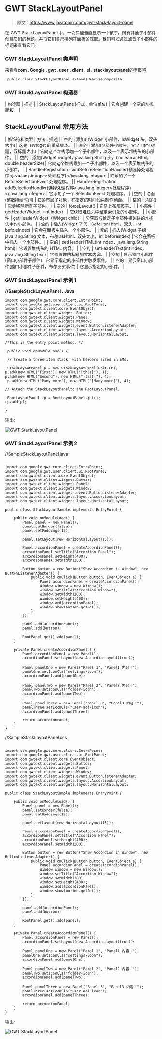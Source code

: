 # GWT StackLayoutPanel

> 原文：<https://www.javatpoint.com/gwt-stack-layout-panel>

在 GWT StackLayoutPanel 中，一次只能垂直显示一个孩子。所有其他子小部件创建它们的标题，并将它们自己排列在面板的底部。我们可以通过点击子小部件的标题来查看它们。

### GWT StackLayoutPanel 类声明

来看看**com . Google . gwt . user . client . ui . stacklayoutpanel**的申报吧

```
 public class StackLayoutPanel extends ResizeComposite

```

### GWT StackLayoutPanel 构造器

| 构造器 | 描述 |
| StackLayoutPanel(样式。单位单位) | 它会创建一个空的堆栈面板。 |

## StackLayoutPanel 常用方法

| 修饰符和类型 | 方法 | 描述 |
| 空的 | 添加(IsWidget 小部件，IsWidget 头，双头大小) | 这是 IsWidget 的重载版本。 |
| 空的 | 添加(小部件小部件，安全 Html 标题，双标题大小) | 它向这个堆栈添加一个子小部件，以及一个表示堆栈头的小部件。 |
| 空的 | 添加(Widget widget，java.lang.String 头，boolean asHtml，double headerSize) | 它向这个堆栈添加一个子小部件，以及一个表示堆栈头的小部件。 |
| HandlerRegistration | addBeforeSelectionHandler(预选择处理程序<java.lang.integer>处理程序)</java.lang.integer> | 它添加了一个 BeforeSelectionEvent 处理程序。 |
| HandlerRegistration | addSelectionHandler(选择处理程序<java.lang.integer>处理程序)</java.lang.integer> | 它添加了一个 SelectionEvent 处理程序。 |
| 空的 | 动画(整数持续时间) | 它的布局子对象，在指定的时间段内制作动画。 |
| 空的 | 清除() | 它会移除所有子部件。 |
| 空的 | forceLayout() | 它马上布局孩子。 |
| 小部件 | getHeaderWidget（int index） | 它获取堆栈头中给定索引处的小部件。 |
| 小部件 | getHeaderWidget（Widget child） | 它获取与给定子小部件相关联的堆栈头中的小部件。 |
| 空的 | 插入(Widget 子代，SafeHtml html，双头，int beforeIndex) | 它会在面板中插入一个小部件。 |
| 空的 | 插入(Widget 子级，java.lang.String 文本，布尔 asHtml，双头大小，int beforeIndex) | 它会在面板中插入一个小部件。 |
| 空的 | setHeaderHTML(int index，java.lang.String html) | 它设置堆栈头的 HTML 内容。 |
| 空的 | setHeaderText(int index，java.lang.String text) | 它设置堆栈标题的文本内容。 |
| 空的 | 显示窗口小部件(窗口小部件子部件) | 它显示指定的小部件并触发事件。 |
| 空的 | 显示窗口小部件(窗口小部件子部件，布尔火灾事件) | 它显示指定的小部件。 |

### GWT StackLayoutPanel 示例 1

**//SampleStackLayoutPanel . Java**

```
import com.google.gwt.core.client.EntryPoint;  
import com.google.gwt.user.client.ui.RootPanel;  
import com.gwtext.client.core.EventObject;  
import com.gwtext.client.widgets.Button;  
import com.gwtext.client.widgets.Panel;  
import com.gwtext.client.widgets.Window;  
import com.gwtext.client.widgets.event.ButtonListenerAdapter;  
import com.gwtext.client.widgets.layout.AccordionLayout;  
import com.gwtext.client.widgets.layout.HorizontalLayout;  

/*This is the entry point method. */

 public void onModuleLoad() {

 // Create a three-item stack, with headers sized in EMs.

 StackLayoutPanel p = new StackLayoutPanel(Unit.EM); 
p.add(new HTML("First"), new HTML("[this]"), 4); 
p.add(new HTML("Second"), new HTML("[that]"), 4);
 p.add(new HTML("Many more"), new HTML("[Many more]"), 4); 

// Attach the StackLayoutPanelto the RootLayoutPanel.

 RootLayoutPanel rp = RootLayoutPanel.get(); 
rp.add(p); 

}

```

输出:

![GWT StackLayoutPanel ](img/775e6c603834136015c611fc9bdb01d3.png)

### GWT StackLayoutPanel 示例 2

//SampleStackLayoutPanel.java

```

import com.google.gwt.core.client.EntryPoint;  
import com.google.gwt.user.client.ui.RootPanel;  
import com.gwtext.client.core.EventObject;  
import com.gwtext.client.widgets.Button;  
import com.gwtext.client.widgets.Panel;  
import com.gwtext.client.widgets.Window;  
import com.gwtext.client.widgets.event.ButtonListenerAdapter;  
import com.gwtext.client.widgets.layout.AccordionLayout;  
import com.gwtext.client.widgets.layout.HorizontalLayout;  

public class StackLayoutSample implements EntryPoint {  

    public void onModuleLoad() {  
        Panel panel = new Panel();  
        panel.setBorder(false);  
        panel.setPaddings(15);  

        panel.setLayout(new HorizontalLayout(15));  

        Panel accordionPanel = createAccordionPanel();  
        accordionPanel.setTitle("Accordion Panel");  
        accordionPanel.setHeight(400);  
        accordionPanel.setWidth(200);  

        Button button = new Button("Show Accordion in Window", new ButtonListenerAdapter() {  
            public void onClick(Button button, EventObject e) {  
                Panel accordionPanel = createAccordionPanel();  
                Window window = new Window();  
                window.setTitle("Accordion Window");  
                window.setWidth(200);  
                window.setHeight(400);  
                window.add(accordionPanel);  
                window.show(button.getId());  
            }  
        });  

        panel.add(accordionPanel);  
        panel.add(button);  

        RootPanel.get().add(panel);  
    }  

    private Panel createAccordionPanel() {  
        Panel accordionPanel = new Panel();  
        accordionPanel.setLayout(new AccordionLayout(true));  

        Panel panelOne = new Panel("Panel 1", "Panel1 内容！");  
        panelOne.setIconCls("settings-icon");  
        accordionPanel.add(panelOne);  

        Panel panelTwo = new Panel("Panel 2", "Panel2 内容！");  
        panelTwo.setIconCls("folder-icon");  
        accordionPanel.add(panelTwo);  

        Panel panelThree = new Panel("Panel 3", "Panel3 内容！");  
        panelThree.setIconCls("user-add-icon");  
        accordionPanel.add(panelThree);  

        return accordionPanel;  
    }  
}  

```

//SampleStackLayoutPanel.css

```

import com.google.gwt.core.client.EntryPoint;  
import com.google.gwt.user.client.ui.RootPanel;  
import com.gwtext.client.core.EventObject;  
import com.gwtext.client.widgets.Button;  
import com.gwtext.client.widgets.Panel;  
import com.gwtext.client.widgets.Window;  
import com.gwtext.client.widgets.event.ButtonListenerAdapter;  
import com.gwtext.client.widgets.layout.AccordionLayout;  
import com.gwtext.client.widgets.layout.HorizontalLayout;  

public class StackLayoutSample implements EntryPoint {  

    public void onModuleLoad() {  
        Panel panel = new Panel();  
        panel.setBorder(false);  
        panel.setPaddings(15);  

        panel.setLayout(new HorizontalLayout(15));  

        Panel accordionPanel = createAccordionPanel();  
        accordionPanel.setTitle("Accordion Panel");  
        accordionPanel.setHeight(400);  
        accordionPanel.setWidth(200);  

        Button button = new Button("Show Accordion in Window", new ButtonListenerAdapter() {  
            public void onClick(Button button, EventObject e) {  
                Panel accordionPanel = createAccordionPanel();  
                Window window = new Window();  
                window.setTitle("Accordion Window");  
                window.setWidth(200);  
                window.setHeight(400);  
                window.add(accordionPanel);  
                window.show(button.getId());  
            }  
        });  

        panel.add(accordionPanel);  
        panel.add(button);  

        RootPanel.get().add(panel);  
    }  

    private Panel createAccordionPanel() {  
        Panel accordionPanel = new Panel();  
        accordionPanel.setLayout(new AccordionLayout(true));  

        Panel panelOne = new Panel("Panel 1", "Panel1 内容！");  
        panelOne.setIconCls("settings-icon");  
        accordionPanel.add(panelOne);  

        Panel panelTwo = new Panel("Panel 2", "Panel2 内容！");  
        panelTwo.setIconCls("folder-icon");  
        accordionPanel.add(panelTwo);  

        Panel panelThree = new Panel("Panel 3", "Panel3 内容！");  
        panelThree.setIconCls("user-add-icon");  
        accordionPanel.add(panelThree);  

        return accordionPanel;  
    }  
}  

```

输出:

![GWT StackLayoutPanel ](img/c40564aee61a64cbf76c929940dd11fb.png)